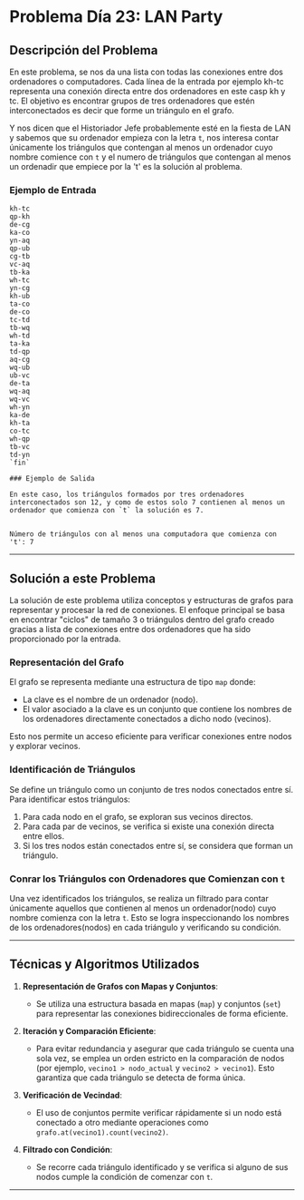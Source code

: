 # Problema Día 23: LAN Party

## Descripción del Problema

En este problema, se nos da una lista con todas las conexiones entre dos ordenadores o computadores. Cada línea de la entrada por ejemplo kh-tc  representa una conexión directa entre dos ordenadores en este casp kh y tc. El objetivo es encontrar grupos de tres ordenadores que estén  interconectados es decir que forme un triángulo en el grafo. 

Y nos dicen que el  Historiador Jefe probablemente esté en la fiesta de LAN y sabemos que su ordenador empieza con la letra `t`, nos interesa contar únicamente los triángulos que contengan al menos un ordenador cuyo nombre comience con `t` y el numero de triángulos que contengan al menos un ordenadir que empiece por la 't' es la solución al problema.

### Ejemplo de Entrada

```
kh-tc
qp-kh
de-cg
ka-co
yn-aq
qp-ub
cg-tb
vc-aq
tb-ka
wh-tc
yn-cg
kh-ub
ta-co
de-co
tc-td
tb-wq
wh-td
ta-ka
td-qp
aq-cg
wq-ub
ub-vc
de-ta
wq-aq
wq-vc
wh-yn
ka-de
kh-ta
co-tc
wh-qp
tb-vc
td-yn
`fin`

### Ejemplo de Salida

En este caso, los triángulos formados por tres ordenadores interconectados son 12, y como de estos solo 7 contienen al menos un ordenador que comienza con `t` la solución es 7.


Número de triángulos con al menos una computadora que comienza con 't': 7
```

---

## Solución a este Problema

La solución de este problema utiliza conceptos y estructuras de grafos para representar y procesar la red de conexiones. El enfoque principal se basa en encontrar "ciclos" de tamaño 3 o triángulos dentro del grafo creado gracias a lista de conexiones entre dos ordenadores que ha sido proporcionado por la entrada.

### Representación del Grafo

El grafo se representa mediante una estructura de tipo `map` donde:
- La clave es el nombre de un ordenador (nodo).
- El valor asociado a la clave es un conjunto que contiene los nombres de los ordenadores directamente conectados a dicho nodo (vecinos).

Esto nos permite un acceso eficiente para verificar conexiones entre nodos y explorar vecinos.

### Identificación de Triángulos

Se define un triángulo como un conjunto de tres nodos conectados entre sí. Para identificar estos triángulos:
1. Para cada nodo en el grafo, se exploran sus vecinos directos.
2. Para cada par de vecinos, se verifica si existe una conexión directa entre ellos.
3. Si los tres nodos están conectados entre sí, se considera que forman un triángulo.

### Conrar los Triángulos con Ordenadores que Comienzan con `t`

Una vez identificados los triángulos, se realiza un filtrado para contar únicamente aquellos que contienen al menos un ordenador(nodo) cuyo nombre comienza con la letra `t`. Esto se logra inspeccionando los nombres de los ordenadores(nodos) en cada triángulo y verificando su condición.

---

## Técnicas y Algoritmos Utilizados

1. **Representación de Grafos con Mapas y Conjuntos**:
   - Se utiliza una estructura basada en mapas (`map`) y conjuntos (`set`) para representar las conexiones bidireccionales de forma eficiente.

2. **Iteración y Comparación Eficiente**:
   - Para evitar redundancia y asegurar que cada triángulo se cuenta una sola vez, se emplea un orden estricto en la comparación de nodos (por ejemplo, `vecino1 > nodo_actual` y `vecino2 > vecino1`). Esto garantiza que cada triángulo se detecta de forma única.

3. **Verificación de Vecindad**:
   - El uso de conjuntos permite verificar rápidamente si un nodo está conectado a otro mediante operaciones como `grafo.at(vecino1).count(vecino2)`.

4. **Filtrado con Condición**:
   - Se recorre cada triángulo identificado y se verifica si alguno de sus nodos cumple la condición de comenzar con `t`.

---



